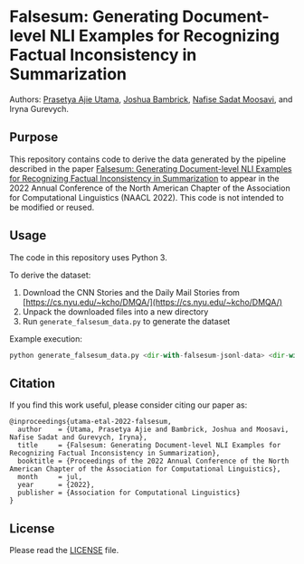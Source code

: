 # Falsesum: Generating Document-level NLI Examples for Recognizing Factual Inconsistency in Summarization
Authors: [Prasetya Ajie Utama](https://twitter.com/pwtama), [Joshua Bambrick](https://twitter.com/JoshBambrick), [Nafise Sadat Moosavi](https://twitter.com/NafiseSadat), and Iryna Gurevych.

## Purpose
This repository contains code to derive the data generated by the pipeline described in the paper <a href="https://arxiv.org/abs/2205.06009">Falsesum: Generating Document-level NLI Examples for Recognizing Factual Inconsistency in Summarization</a> to appear in the 2022 Annual Conference of the North American Chapter of the Association for Computational Linguistics (NAACL 2022). This code is not intended to be modified or reused.

## Usage
The code in this repository uses Python 3.

To derive the dataset:

1. Download the CNN Stories and the Daily Mail Stories from [https://cs.nyu.edu/~kcho/DMQA/](https://cs.nyu.edu/~kcho/DMQA/)
1. Unpack the downloaded files into a new directory
1. Run `generate_falsesum_data.py` to generate the dataset

Example execution:

```python
python generate_falsesum_data.py <dir-with-falsesum-jsonl-data> <dir-with-unpacked-cnndm-data> <target-output-dir>
```

## Citation

If you find this work useful, please consider citing our paper as:

```
@inproceedings{utama-etal-2022-falsesum,
  author    = {Utama, Prasetya Ajie and Bambrick, Joshua and Moosavi, Nafise Sadat and Gurevych, Iryna},
  title     = {Falsesum: Generating Document-level NLI Examples for Recognizing Factual Inconsistency in Summarization},
  booktitle = {Proceedings of the 2022 Annual Conference of the North American Chapter of the Association for Computational Linguistics},
  month     = jul,
  year      = {2022},
  publisher = {Association for Computational Linguistics}
}
```

## License
Please read the [LICENSE](LICENSE) file.
